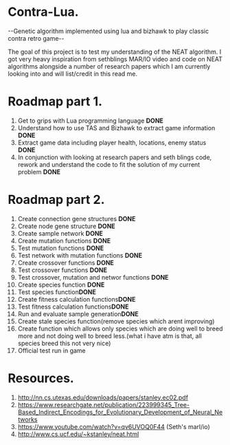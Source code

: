 # Contra-Lua.
--Genetic algorithm implemented using lua and bizhawk to play classic contra retro game--

The goal of this project is to test my understanding of the NEAT algorithm. I got very heavy inspiration from sethblings MAR/IO video and code on NEAT algorithms alongside a
number of research papers which I am currently looking into and will list/credit in this read me.

# Roadmap part 1.

1) Get to grips with Lua programming language **DONE**
2) Understand how to use TAS and Bizhawk to extract game information **DONE**
3) Extract game data including player health, locations, enemy status **DONE**
4) In conjunction with looking at research papers and seth blings code, rework and understand the code to fit the solution of my current problem **DONE**


# Roadmap part 2.

1) Create connection gene structures **DONE**
2) Create node gene structure **DONE**
3) Create sample network **DONE**
4) Create mutation functions **DONE**
5) Test mutation functions **DONE**
6) Test network with mutation functions **DONE**
7) Create crossover functions **DONE**
8) Test crossover functions **DONE**
9) Test crossover, mutation and networ functions **DONE**
10) Create species function **DONE**
11) Test species function**DONE**
12) Create fitness calculation functions**DONE**
13) Test fitness calculation functions**DONE**
14) Run and evaluate sample generation**DONE**
15) Create stale species function(remove species which arent improving)
16) Create function which allows only species which are doing well to breed more and not doing well to breed less.(what i have atm is that, all species breed this not very nice)
15) Official test run in game


# Resources.
1) http://nn.cs.utexas.edu/downloads/papers/stanley.ec02.pdf
2) https://www.researchgate.net/publication/223999345_Tree-Based_Indirect_Encodings_for_Evolutionary_Development_of_Neural_Networks
3) https://www.youtube.com/watch?v=qv6UVOQ0F44 (Seth's marl/io)
4) http://www.cs.ucf.edu/~kstanley/neat.html


